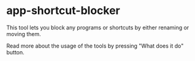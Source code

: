 # app-shortcut-blocker
This tool lets you block any programs or shortcuts by either renaming or moving them.

Read more about the usage of the tools by pressing "What does it do" button.
